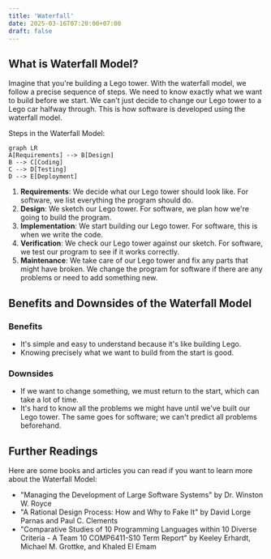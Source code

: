 ```yaml
---
title: 'Waterfall'
date: 2025-03-16T07:20:00+07:00
draft: false
---
```


## What is Waterfall Model?

Imagine that you're building a Lego tower. With the waterfall model, we follow a precise sequence of steps. We need to know exactly what we want to build before we start. We can't just decide to change our Lego tower to a Lego car halfway through. This is how software is developed using the waterfall model.

Steps in the Waterfall Model:

```mermaid
graph LR
A[Requirements] --> B[Design]
B --> C[Coding]
C --> D[Testing]
D --> E[Deployment]
```

1. **Requirements**: We decide what our Lego tower should look like. For software, we list everything the program should do.
2. **Design**: We sketch our Lego tower. For software, we plan how we're going to build the program.
3. **Implementation**: We start building our Lego tower. For software, this is when we write the code.
4. **Verification**: We check our Lego tower against our sketch. For software, we test our program to see if it works correctly.
5. **Maintenance**: We take care of our Lego tower and fix any parts that might have broken. We change the program for software if there are any problems or need to add something new.

## Benefits and Downsides of the Waterfall Model

### Benefits

- It's simple and easy to understand because it's like building Lego.
- Knowing precisely what we want to build from the start is good.

### Downsides

- If we want to change something, we must return to the start, which can take a lot of time.
- It's hard to know all the problems we might have until we've built our Lego tower. The same goes for software; we can't predict all problems beforehand.

## Further Readings

Here are some books and articles you can read if you want to learn more about the Waterfall Model:

- "Managing the Development of Large Software Systems" by Dr. Winston W. Royce
- "A Rational Design Process: How and Why to Fake It" by David Lorge Parnas and Paul C. Clements
- "Comparative Studies of 10 Programming Languages within 10 Diverse Criteria - A Team 10 COMP6411-S10 Term Report" by Keeley Erhardt, Michael M. Grottke, and Khaled El Emam
